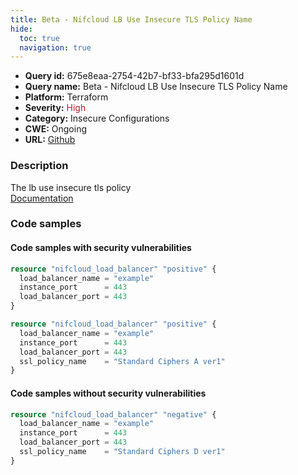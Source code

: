```yaml
---
title: Beta - Nifcloud LB Use Insecure TLS Policy Name
hide:
  toc: true
  navigation: true
---
```


<style>
  .highlight .hll {
    background-color: #ff171742;
  }
  .md-content {
    max-width: 1100px;
    margin: 0 auto;
  }
</style>

-   **Query id:** 675e8eaa-2754-42b7-bf33-bfa295d1601d
-   **Query name:** Beta - Nifcloud LB Use Insecure TLS Policy Name
-   **Platform:** Terraform
-   **Severity:** <span style="color:#bb2124">High</span>
-   **Category:** Insecure Configurations
-   **CWE:** Ongoing
-   **URL:** [Github](https://github.com/DataDog/kics/tree/master/assets/queries/terraform/nifcloud/load_balancer_use_insecure_tls_policy_name)

### Description
The lb use insecure tls policy<br>
[Documentation](https://registry.terraform.io/providers/nifcloud/nifcloud/latest/docs/resources/load_balancer#ssl_policy_name)

### Code samples
#### Code samples with security vulnerabilities
```tf title="Positive test num. 1 - tf file" hl_lines="1"
resource "nifcloud_load_balancer" "positive" {
  load_balancer_name = "example"
  instance_port      = 443
  load_balancer_port = 443
}

```
```tf title="Positive test num. 2 - tf file" hl_lines="1"
resource "nifcloud_load_balancer" "positive" {
  load_balancer_name = "example"
  instance_port      = 443
  load_balancer_port = 443
  ssl_policy_name    = "Standard Ciphers A ver1"
}

```


#### Code samples without security vulnerabilities
```tf title="Negative test num. 1 - tf file"
resource "nifcloud_load_balancer" "negative" {
  load_balancer_name = "example"
  instance_port      = 443
  load_balancer_port = 443
  ssl_policy_name    = "Standard Ciphers D ver1"
}

```
